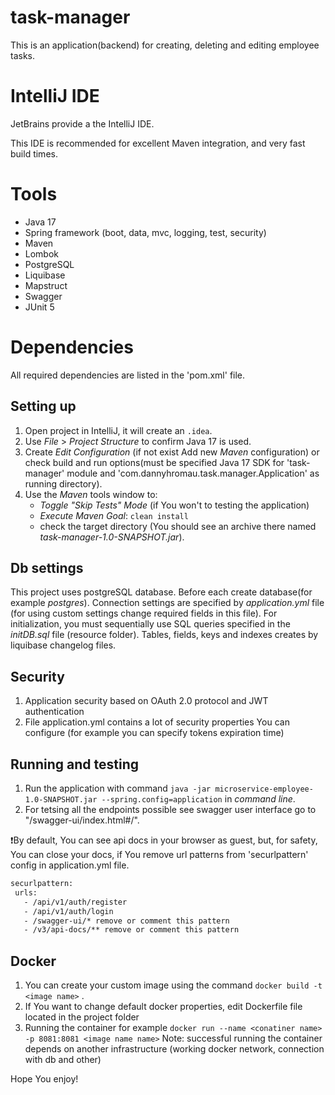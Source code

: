 # task-manager

This is an application(backend) for creating, deleting and editing employee tasks.

# IntelliJ IDE

JetBrains provide a the IntelliJ IDE.

This IDE is recommended for excellent Maven integration, and very fast build times.

# Tools
 * Java 17
 * Spring framework (boot, data, mvc, logging, test, security)
 * Maven
 * Lombok
 * PostgreSQL
 * Liquibase
 * Mapstruct
 * Swagger
 * JUnit 5

# Dependencies

All required dependencies are listed in the 'pom.xml' file.

## Setting up
1. Open project in IntelliJ, it will create an `.idea`.
2. Use *File* > *Project Structure* to confirm Java 17 is used.
3. Create *Edit Configuration* (if not exist Add new *Maven* configuration) or check build and run options(must be specified Java 17 SDK for 'task-manager' module and 'com.dannyhromau.task.manager.Application' as running directory).
4. Use the *Maven* tools window to:
   * *Toggle "Skip Tests" Mode* (if You won't to testing the application)
   * *Execute Maven Goal*: `clean install`
   * check the target directory (You should see an archive there named *task-manager-1.0-SNAPSHOT.jar*).

## Db settings
This project uses postgreSQL database.
Before each create database(for example *postgres*).
Connection settings are specified by *application.yml* file (for using custom settings change required fields in this file).
For initialization, you must sequentially use SQL queries specified in the *initDB.sql* file (resource folder).
Tables, fields, keys and indexes creates by liquibase changelog files.

## Security
1. Application security based on OAuth 2.0 protocol and JWT authentication
2. File application.yml contains a lot of security properties You can configure (for example you can specify tokens expiration time) 
     
## Running and testing
1. Run the application with command `java -jar microservice-employee-1.0-SNAPSHOT.jar --spring.config=application` in *command line*.
2. For tetsing all the endpoints possible see swagger user interface go to "<hostname>/swagger-ui/index.html#/".

❗️By default, You can see api docs in your browser as guest, but, for safety, You can close your docs, if You remove url patterns from 'securlpattern' config in application.yml file.
 ```html
 securlpattern:
  urls:
    - /api/v1/auth/register
    - /api/v1/auth/login
    - /swagger-ui/* remove or comment this pattern
    - /v3/api-docs/** remove or comment this pattern
 ```

## Docker
1. You can create your custom image using the command  `docker build -t <image name>` .
2. If You want to change default docker properties, edit Dockerfile file located in the project folder 
3. Running the container for example `docker run --name <conatiner name> -p 8081:8081 <image name name>`
Note: successful running the container depends on another infrastructure (working docker network, connection with db and other)

Hope You enjoy!
